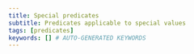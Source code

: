 ```yaml
---
title: Special predicates
subtitle: Predicates applicable to special values
tags: [predicates]
keywords: [] # AUTO-GENERATED KEYWORDS
---
```

<!-- START AUTO-GENERATED -->
<!-- END AUTO-GENERATED -->